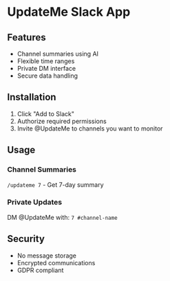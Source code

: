 # UpdateMe Slack App

## Features
- Channel summaries using AI
- Flexible time ranges
- Private DM interface
- Secure data handling

## Installation
1. Click "Add to Slack"
2. Authorize required permissions
3. Invite @UpdateMe to channels you want to monitor

## Usage
### Channel Summaries
```/updateme 7``` - Get 7-day summary

### Private Updates
DM @UpdateMe with: ```7 #channel-name```

## Security
- No message storage
- Encrypted communications
- GDPR compliant
